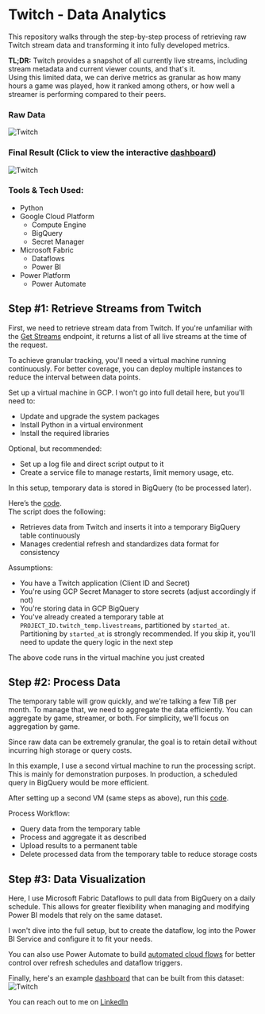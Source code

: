 # Twitch - Data Analytics

This repository walks through the step-by-step process of retrieving raw Twitch stream data and transforming it into fully developed metrics.

**TL;DR:** Twitch provides a snapshot of all currently live streams, including stream metadata and current viewer counts, and that's it.  
Using this limited data, we can derive metrics as granular as how many hours a game was played, how it ranked among others, or how well a streamer is performing compared to their peers.

### Raw Data
![Twitch](https://github.com/gustavo-alvarenga/About-me/blob/main/Twitch%20Streams.png)

### Final Result (Click to view the interactive [dashboard](https://app.powerbi.com/view?r=eyJrIjoiZWI2Y2M2MTgtMDYzZS00ZjBlLTlhMzAtNmJiZmVhMzdjMTBmIiwidCI6ImI1NzZhZTMzLWM3MzAtNDk5Ny1iZWY3LTQxODkxMjQzZGJkZSJ9))
![Twitch](https://github.com/gustavo-alvarenga/About-me/blob/main/Twitch%20Streams%20Dashboard.png)

### Tools & Tech Used:
* Python
* Google Cloud Platform  
  * Compute Engine  
  * BigQuery  
  * Secret Manager
* Microsoft Fabric  
  * Dataflows  
  * Power BI
* Power Platform  
  * Power Automate

## Step #1: Retrieve Streams from Twitch

First, we need to retrieve stream data from Twitch. If you're unfamiliar with the [Get Streams](https://dev.twitch.tv/docs/api/reference/#get-streams) endpoint, it returns a list of all live streams at the time of the request.

To achieve granular tracking, you'll need a virtual machine running continuously. For better coverage, you can deploy multiple instances to reduce the interval between data points.

Set up a virtual machine in GCP. I won't go into full detail here, but you'll need to:
* Update and upgrade the system packages
* Install Python in a virtual environment
* Install the required libraries

Optional, but recommended:
* Set up a log file and direct script output to it
* Create a service file to manage restarts, limit memory usage, etc.

In this setup, temporary data is stored in BigQuery (to be processed later).

Here’s the [code](https://github.com/gustavo-alvarenga/Twitch/blob/main/%231%20Twitch%20Streams.py).  
The script does the following:
* Retrieves data from Twitch and inserts it into a temporary BigQuery table continuously
* Manages credential refresh and standardizes data format for consistency

Assumptions:
* You have a Twitch application (Client ID and Secret)
* You're using GCP Secret Manager to store secrets (adjust accordingly if not)
* You're storing data in GCP BigQuery
* You've already created a temporary table at `PROJECT_ID.twitch_temp.livestreams`, partitioned by `started_at`. Partitioning by `started_at` is strongly recommended. If you skip it, you'll need to update the query logic in the next step

The above code runs in the virtual machine you just created

## Step #2: Process Data

The temporary table will grow quickly, and we're talking a few TiB per month. To manage that, we need to aggregate the data efficiently. You can aggregate by game, streamer, or both. For simplicity, we'll focus on aggregation by game.

Since raw data can be extremely granular, the goal is to retain detail without incurring high storage or query costs.

In this example, I use a second virtual machine to run the processing script. This is mainly for demonstration purposes. In production, a scheduled query in BigQuery would be more efficient.

After setting up a second VM (same steps as above), run this [code](https://github.com/gustavo-alvarenga/Twitch/blob/main/%232%20Processing%20Data).

Process Workflow:
* Query data from the temporary table
* Process and aggregate it as described
* Upload results to a permanent table
* Delete processed data from the temporary table to reduce storage costs

## Step #3: Data Visualization

Here, I use Microsoft Fabric Dataflows to pull data from BigQuery on a daily schedule. This allows for greater flexibility when managing and modifying Power BI models that rely on the same dataset.

I won't dive into the full setup, but to create the dataflow, log into the Power BI Service and configure it to fit your needs.

You can also use Power Automate to build [automated cloud flows](https://make.powerautomate.com/) for better control over refresh schedules and dataflow triggers.

Finally, here's an example [dashboard](https://app.powerbi.com/view?r=eyJrIjoiZWI2Y2M2MTgtMDYzZS00ZjBlLTlhMzAtNmJiZmVhMzdjMTBmIiwidCI6ImI1NzZhZTMzLWM3MzAtNDk5Ny1iZWY3LTQxODkxMjQzZGJkZSJ9) that can be built from this dataset:  
![Twitch](https://github.com/gustavo-alvarenga/About-me/blob/main/Twitch%20Streams%20Dashboard.png)

You can reach out to me on [LinkedIn](https://www.linkedin.com/in/gustavo-alvarenga/)
